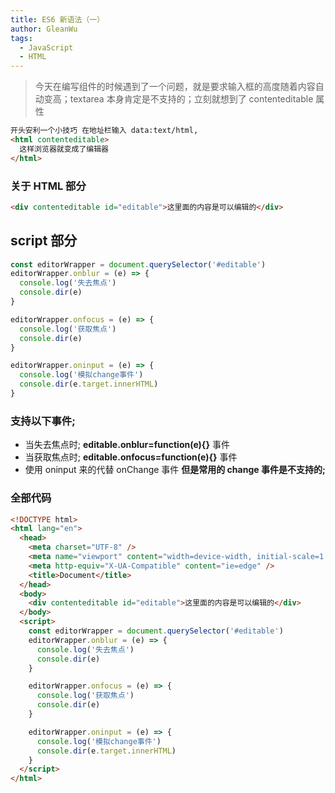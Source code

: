 ```yaml
---
title: ES6 新语法（一）
author: GleanWu
tags:
  - JavaScript
  - HTML
---
```


> 今天在编写组件的时候遇到了一个问题，就是要求输入框的高度随着内容自动变高；textarea 本身肯定是不支持的；立刻就想到了 contenteditable 属性

```html
开头安利一个小技巧 在地址栏输入 data:text/html,
<html contenteditable>
  这样浏览器就变成了编辑器
</html>
```

### 关于 HTML 部分

```html
<div contenteditable id="editable">这里面的内容是可以编辑的</div>
```

## script 部分

```javascript
const editorWrapper = document.querySelector('#editable')
editorWrapper.onblur = (e) => {
  console.log('失去焦点')
  console.dir(e)
}

editorWrapper.onfocus = (e) => {
  console.log('获取焦点')
  console.dir(e)
}

editorWrapper.oninput = (e) => {
  console.log('模拟change事件')
  console.dir(e.target.innerHTML)
}
```

### 支持以下事件;

- 当失去焦点时; **editable.onblur=function(e){}** 事件
- 当获取焦点时; **editable.onfocus=function(e){}** 事件
- 使用 oninput 来的代替 onChange 事件
  **但是常用的 change 事件是不支持的;**

### 全部代码

```html
<!DOCTYPE html>
<html lang="en">
  <head>
    <meta charset="UTF-8" />
    <meta name="viewport" content="width=device-width, initial-scale=1.0" />
    <meta http-equiv="X-UA-Compatible" content="ie=edge" />
    <title>Document</title>
  </head>
  <body>
    <div contenteditable id="editable">这里面的内容是可以编辑的</div>
  </body>
  <script>
    const editorWrapper = document.querySelector('#editable')
    editorWrapper.onblur = (e) => {
      console.log('失去焦点')
      console.dir(e)
    }

    editorWrapper.onfocus = (e) => {
      console.log('获取焦点')
      console.dir(e)
    }

    editorWrapper.oninput = (e) => {
      console.log('模拟change事件')
      console.dir(e.target.innerHTML)
    }
  </script>
</html>
```
